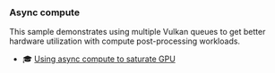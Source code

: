 ### Async compute
This sample demonstrates using multiple Vulkan queues to get better hardware utilization with compute post-processing workloads.

- 🎓 [Using async compute to saturate GPU](./async_compute_tutorial.md)
